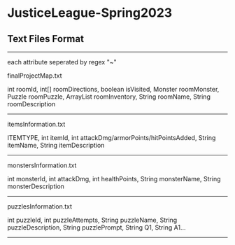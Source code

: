 # JusticeLeague-Spring2023
## Text Files Format
--------------------------------------------------------------------------
each attribute seperated by regex "~"

finalProjectMap.txt

int roomId, int[] roomDirections, boolean isVisited, Monster roomMonster, Puzzle roomPuzzle, ArrayList<Item> roomInventory, String roomName, String roomDescription
  
--------------------------------------------------------------------------
itemsInformation.txt
 
ITEMTYPE, int itemId, int attackDmg/armorPoints/hitPointsAdded, String itemName, String itemDescription
  
--------------------------------------------------------------------------
monstersInformation.txt
  
int monsterId, int attackDmg, int healthPoints, String monsterName, String monsterDescription
  
--------------------------------------------------------------------------
puzzlesInformation.txt
  
int puzzleId, int puzzleAttempts, String puzzleName, String puzzleDescription, String puzzlePrompt, String Q1, String A1...
  
--------------------------------------------------------------------------
